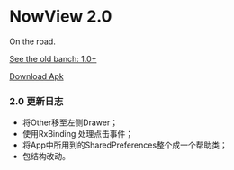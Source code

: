 # NowView 2.0
On the road.

[See the old banch: 1.0+](https://github.com/XunMengWinter/Now/tree/master)

[Download Apk](https://raw.githubusercontent.com/XunMengWinter/source/master/apk/NowView.apk)

### 2.0 更新日志
* 将Other移至左侧Drawer；
* 使用RxBinding 处理点击事件；
* 将App中所用到的SharedPreferences整个成一个帮助类；
* 包结构改动。

